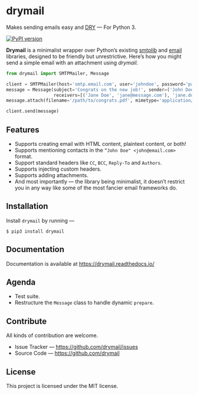 # drymail
Makes sending emails easy and [DRY](https://en.wikipedia.org/wiki/Don%27t_repeat_yourself) — For Python 3.

[![PyPI version](https://badge.fury.io/py/drymail.svg)](https://badge.fury.io/py/drymail)

__Drymail__ is a minimalist wrapper over Python’s existing [smtplib](https://docs.python.org/3/library/smtplib.html) and [email](https://docs.python.org/3/library/email.html) libraries, designed to be friendly but unrestrictive. Here’s how you might send a simple email with an attachment using _drymail_.

```python
from drymail import SMTPMailer, Message

client = SMTPMailer(host='smtp.email.com', user='johndoe', password='password', tls=True)
message = Message(subject='Congrats on the new job!', sender=('John Doe', 'john@email.com'),
                  receivers=[('Jane Doe', 'jane@message.com'), 'jane.doe@mail.io'], text='When is the party? ;)')
message.attach(filename='/path/to/congrats.pdf', mimetype='application/pdf')

client.send(message)
```

## Features

- Supports creating email with HTML content, plaintext content, or both!
- Supports mentioning contacts in the `“John Doe" <john@email.com>` format.
- Support standard headers like `CC`, `BCC`, `Reply-To` and `Authors`.
- Supports injecting custom headers.
- Supports adding attachments.
- And most importantly — the library being minimalist, it doesn’t restrict you in any way like some of the most fancier email frameworks do.

## Installation

Install `drymail` by running —

```console
$ pip3 install drymail
```

## Documentation

Documentation is available at https://drymail.readthedocs.io/

## Agenda

- Test suite.
- Restructure the `Message` class to handle dynamic `prepare`.

## Contribute

All kinds of contribution are welcome.

- Issue Tracker — https://github.com/drymail/issues
- Source Code — https://github.com/drymail

## License

This project is licensed under the MIT license.

